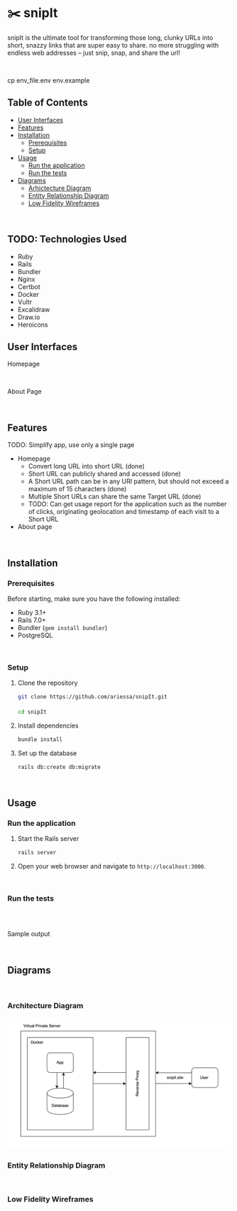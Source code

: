 # ✂️ snipIt

snipIt is the ultimate tool for transforming those long, clunky URLs into short, snazzy links that are super easy to share. no more struggling with endless web addresses – just snip, snap, and share the url!

<br />

cp env_file.env env.example

## Table of Contents

- [User Interfaces](#user-interfaces)
- [Features](#features)
- [Installation](#installation)
  - [Prerequisites](#prerequisites)
  - [Setup](#setup)
- [Usage](#usage)
  - [Run the application](#run-the-application)
  - [Run the tests](#run-the-tests)
- [Diagrams](#diagrams)
  - [Arhictecture Diagram](#architecture-diagram)
  - [Entity Relationship Diagram](#entity-relationship-diagram)
  - [Low Fidelity Wireframes](#low-fidelity-wireframes)

<br />

## TODO: Technologies Used

- Ruby
- Rails
- Bundler
- Nginx
- Certbot
- Docker
- Vultr
- Excalidraw
- Draw.io
- Heroicons

## User Interfaces

Homepage
<img src=""/>

<br />

About Page
<img src=""/>

<br />

## Features

TODO: Simplify app, use only a single page

- Homepage
    - Convert long URL into short URL (done)
    - Short URL can publicly shared and accessed (done)
    - A Short URL path can be in any URI pattern, but should not exceed a maximum of 15 characters (done)
    - Multiple Short URLs can share the same Target URL (done)
    - TODO: Can get usage report for the application such as the number of clicks, originating geolocation and timestamp of each visit to a Short URL
- About page

<br />

## Installation

### Prerequisites

Before starting, make sure you have the following installed:

- Ruby 3.1+
- Rails 7.0+
- Bundler (`gem install bundler`)
- PostgreSQL

<br />

### Setup

1. Clone the repository

   ```bash
   git clone https://github.com/ariessa/snipIt.git

   cd snipIt
   ```

2. Install dependencies

    ```bash
    bundle install
    ```
3. Set up the database

    ```bash
    rails db:create db:migrate
    ```

<br />

## Usage

### Run the application

1. Start the Rails server

    ```bash
    rails server
    ```

2. Open your web browser and navigate to `http://localhost:3000`.

<br />

### Run the tests

```bash

```

<br />

Sample output

<img src=""/>

<br />

## Diagrams

<br />

### Architecture Diagram

<img src="/diagrams/architecture_diagram.png"/>

<br />

### Entity Relationship Diagram

<img src=""/>

<br />

### Low Fidelity Wireframes

<img src=""/>
